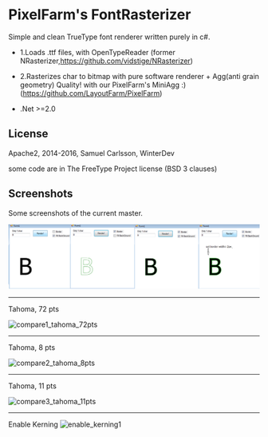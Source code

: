 PixelFarm's FontRasterizer
===========

Simple and clean TrueType font renderer written purely in c#.

 * 1.Loads .ttf files, with OpenTypeReader (former NRasterizer,https://github.com/vidstige/NRasterizer)
 
 * 2.Rasterizes char to bitmap with pure software renderer + Agg(anti grain geometry) Quality! with 
      our PixelFarm's MiniAgg :) (https://github.com/LayoutFarm/PixelFarm)
	  
 * .Net >=2.0 
 
License
-----------
Apache2, 2014-2016, Samuel Carlsson, WinterDev

some code are in The FreeType Project license (BSD 3 clauses)

Screenshots
-----------
Some screenshots of the current master.

![Screenshot](screenshots/3.png "Screenshot 3") 

---
Tahoma, 72 pts

![compare1_tahoma_72pts](https://cloud.githubusercontent.com/assets/7447159/19414301/597e7b82-9372-11e6-81b8-5c8374a7400d.png)

---
Tahoma, 8 pts

![compare2_tahoma_8pts](https://cloud.githubusercontent.com/assets/7447159/19414345/de616836-9373-11e6-87ac-64076a8d9f1c.png)

---
Tahoma, 11 pts

![compare3_tahoma_11pts](https://cloud.githubusercontent.com/assets/7447159/19414753/bec50254-9381-11e6-8ebb-07b23d84eb90.png)

---
Enable Kerning
![enable_kerning1](https://cloud.githubusercontent.com/assets/7447159/19415089/7d3ae864-938e-11e6-94b1-4817b327832a.png)

